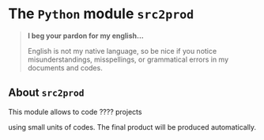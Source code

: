 The `Python` module `src2prod`
==============================


> **I beg your pardon for my english...**
>
> English is not my native language, so be nice if you notice misunderstandings, misspellings, or grammatical errors in my documents and codes.


About `src2prod`
----------------

This module allows to code ???? projects

using small units of codes. The final product will be produced automatically.


<!-- :tutorial-START: -->
<!-- :tutorial-END: -->


<!-- :version-START: -->
<!-- :version-END: -->
